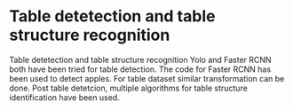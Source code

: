 # Table detetection and table structure recognition
 Table detetection and table structure recognition
Yolo and Faster RCNN both have been tried for table detection. 
The code for Faster RCNN has been used to detect apples. For table dataset similar transformation can be done.
Post table detetcion, multiple algorithms for table structure identification have been used.
